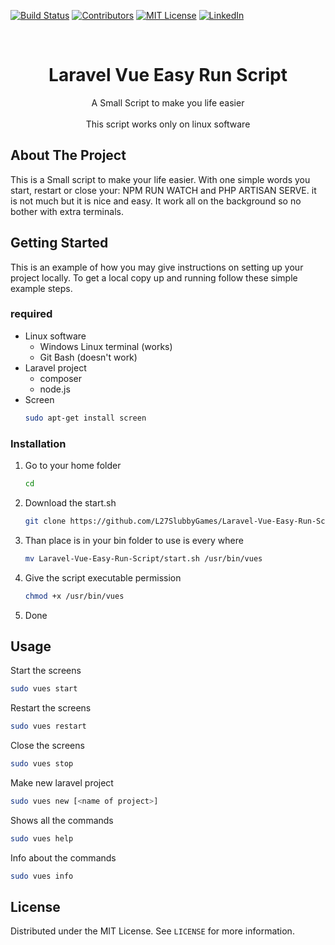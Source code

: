 [![Build Status][build-shield]][build-url]
[![Contributors][contributors-shield]][contributors-url]
[![MIT License][license-shield]][license-url]
[![LinkedIn][linkedin-shield]][linkedin-url]



<!-- PROJECT INFO -->
<br />
<p align="center">

  <h1 align="center">Laravel Vue Easy Run Script</h1>

  <p align="center">
    A Small Script to make you life easier
    <br>
    <br>
    This script works only on linux software
  </p>
</p>


<!-- ABOUT THE PROJECT -->
## About The Project

This is a Small script to make your life easier. With one simple words you start, restart or close your: NPM RUN WATCH and PHP ARTISAN SERVE. it is not much but it is nice and easy. It work all on the background so no bother with extra terminals.

<!-- GETTING STARTED -->
## Getting Started

This is an example of how you may give instructions on setting up your project locally.
To get a local copy up and running follow these simple example steps.


### required

* Linux software
  * Windows Linux terminal (works)
  * Git Bash (doesn't work)
* Laravel project
  * composer
  * node.js
* Screen
  ```sh
  sudo apt-get install screen
  ```

### Installation

1. Go to your home folder
    ```sh
    cd
    ```
2. Download the start.sh
    ```sh
    git clone https://github.com/L27SlubbyGames/Laravel-Vue-Easy-Run-Script.git
    ```
3. Than place is in your bin folder to use is every where
    ```sh
    mv Laravel-Vue-Easy-Run-Script/start.sh /usr/bin/vues
    ```
3. Give the script executable permission
    ```sh
    chmod +x /usr/bin/vues
    ```
5. Done

<!-- USAGE EXAMPLES -->
## Usage

Start the screens
```sh
sudo vues start
```

Restart the screens
```sh
sudo vues restart
```

Close the screens
```sh
sudo vues stop
```

Make new laravel project
```sh
sudo vues new [<name of project>] 
```

Shows all the commands
```sh
sudo vues help
```

Info about the commands
```sh
sudo vues info
```

<!-- LICENSE -->
## License

Distributed under the MIT License. See `LICENSE` for more information.

[build-shield]: https://img.shields.io/badge/build-passing-brightgreen.svg?style=flat-square
[build-url]: #
[contributors-shield]: https://img.shields.io/badge/contributors-1-orange.svg?style=flat-square
[contributors-url]: https://github.com/L27SlubbyGames
[license-shield]: https://img.shields.io/badge/license-MIT-blue.svg?style=flat-square
[license-url]: https://github.com/L27SlubbyGames/Laravel-Easy-Run-Script/blob/master/LICENSE.md
[linkedin-shield]: https://img.shields.io/badge/-LinkedIn-black.svg?style=flat-square&logo=linkedin&colorB=555
[linkedin-url]: https://www.linkedin.com/in/pascal-huberts-b1a602179/
